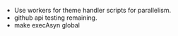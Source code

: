 - Use workers for theme handler scripts for parallelism.
- github api testing remaining.
- make execAsyn global
